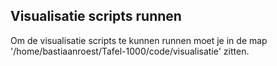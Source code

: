 ## Visualisatie scripts runnen

Om de visualisatie scripts te kunnen runnen moet je in de map '/home/bastiaanroest/Tafel-1000/code/visualisatie' zitten.